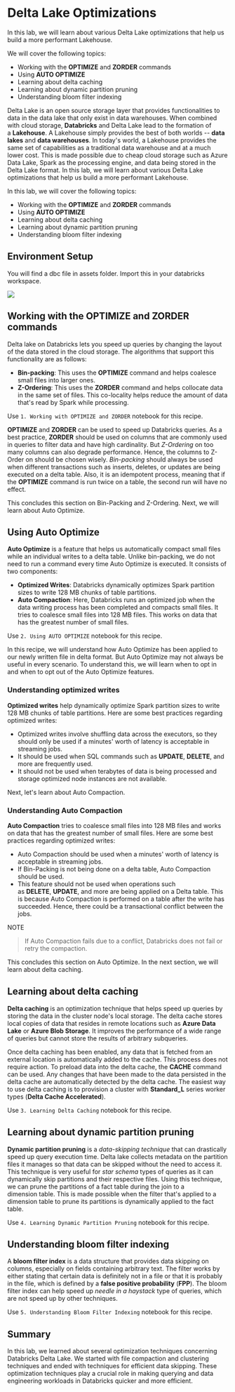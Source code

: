 # Delta Lake Optimizations

In this lab, we will learn about various Delta Lake optimizations that help us build a more performant Lakehouse.

We will cover the following topics:

-   Working with the **OPTIMIZE** and **ZORDER** commands
-   Using **AUTO OPTIMIZE**
-   Learning about delta caching
-   Learning about dynamic partition pruning
-   Understanding bloom filter indexing

Delta Lake is an open source storage layer that provides functionalities to data in the data lake that only exist in data warehouses. When combined with cloud storage, **Databricks** and Delta Lake lead to the formation of a **Lakehouse**. A Lakehouse simply provides the best of both worlds -- **data lakes** and **data warehouses**. In today's world, a Lakehouse provides the same set of capabilities as a traditional data warehouse and at a much lower cost. This is made possible due to cheap cloud storage such as Azure Data Lake, Spark as the processing engine, and data being stored in the Delta Lake format. In this lab, we will learn about various Delta Lake optimizations that help us build a more performant Lakehouse.

In this lab, we will cover the following topics:

-   Working with the **OPTIMIZE** and **ZORDER** commands
-   Using **AUTO OPTIMIZE**
-   Learning about delta caching
-   Learning about dynamic partition pruning
-   Understanding bloom filter indexing

## Environment Setup

You will find a dbc file in assets folder. Import this in your databricks workspace.

![](https://user-images.githubusercontent.com/62965911/218763268-0f50845e-eb1f-4213-8bf7-4594ff3946ea.png)

## Working with the OPTIMIZE and ZORDER commands

Delta lake on Databricks lets you speed up queries by changing the layout of the data stored in the cloud storage. The algorithms that support this functionality are as follows:

-   **Bin-packing**: This uses the **OPTIMIZE** command and helps coalesce small files into larger ones.
-   **Z-Ordering**: This uses the **ZORDER** command and helps collocate data in the same set of files. This co-locality helps reduce the amount of data that's read by Spark while processing.

Use `1. Working with OPTIMIZE and ZORDER` notebook for this recipe.

**OPTIMIZE** and **ZORDER** can be used to speed up Databricks queries. As a best practice, **ZORDER** should be used on columns that are commonly used in queries to filter data and have high cardinality. But *Z-Ordering* on too many columns can also degrade performance. Hence, the columns to Z-Order on should be chosen wisely. *Bin-packing* should always be used when different transactions such as inserts, deletes, or updates are being executed on a delta table. Also, it is an idempotent process, meaning that if the **OPTIMIZE** command is run twice on a table, the second run will have no effect.

This concludes this section on Bin-Packing and Z-Ordering. Next, we will learn about Auto Optimize.

## Using Auto Optimize

**Auto Optimize** is a feature that helps us automatically compact small files while an individual writes to a delta table. Unlike bin-packing, we do not need to run a command every time Auto Optimize is executed. It consists of two components:

-   **Optimized Writes**: Databricks dynamically optimizes Spark partition sizes to write 128 MB chunks of table partitions.
-   **Auto Compaction**: Here, Databricks runs an optimized job when the data writing process has been completed and compacts small files. It tries to coalesce small files into 128 MB files. This works on data that has the greatest number of small files.

Use `2. Using AUTO OPTIMIZE` notebook for this recipe.

In this recipe, we will understand how Auto Optimize has been applied to our newly written file in delta format. But Auto Optimize may not always be useful in every scenario. To understand this, we will learn when to opt in and when to opt out of the Auto Optimize features.

### Understanding optimized writes

**Optimized writes** help dynamically optimize Spark partition sizes to write 128 MB chunks of table partitions. Here are some best practices regarding optimized writes:

-   Optimized writes involve shuffling data across the executors, so they should only be used if a minutes' worth of latency is acceptable in streaming jobs.
-   It should be used when SQL commands such as **UPDATE**, **DELETE**, and more are frequently used.
-   It should not be used when terabytes of data is being processed and storage optimized node instances are not available.

Next, let's learn about Auto Compaction.

### Understanding Auto Compaction

**Auto Compaction** tries to coalesce small files into 128 MB files and works on data that has the greatest number of small files. Here are some best practices regarding optimized writes:

-   Auto Compaction should be used when a minutes' worth of latency is acceptable in streaming jobs.
-   If Bin-Packing is not being done on a delta table, Auto Compaction should be used.
-   This feature should not be used when operations such as **DELETE**, **UPDATE**, and more are being applied on a Delta table. This is because Auto Compaction is performed on a table after the write has succeeded. Hence, there could be a transactional conflict between the jobs.

NOTE
> If Auto Compaction fails due to a conflict, Databricks does not fail or retry the compaction.

This concludes this section on Auto Optimize. In the next section, we will learn about delta caching.

## Learning about delta caching

**Delta caching** is an optimization technique that helps speed up queries by storing the data in the cluster node's local storage. The delta cache stores local copies of data that resides in remote locations such as **Azure Data Lake** or **Azure Blob Storage**. It improves the performance of a wide range of queries but cannot store the results of arbitrary subqueries.

Once delta caching has been enabled, any data that is fetched from an external location is automatically added to the cache. This process does not require action. To preload data into the delta cache, the **CACHE** command can be used. Any changes that have been made to the data persisted in the delta cache are automatically detected by the delta cache. The easiest way to use delta caching is to provision a cluster with **Standard_L** series worker types (**Delta Cache Accelerated**).

Use `3. Learning Delta Caching` notebook for this recipe.

## Learning about dynamic partition pruning

**Dynamic partition pruning** is a *data-skipping technique* that can drastically speed up query execution time. Delta lake collects metadata on the partition files it manages so that data can be skipped without the need to access it. This technique is very useful for *star schema* types of queries as it can dynamically skip partitions and their respective files. Using this technique, we can prune the partitions of a fact table during the join to a dimension table. This is made possible when the filter that's applied to a dimension table to prune its partitions is dynamically applied to the fact table.

Use `4. Learning Dynamic Partition Pruning` notebook for this recipe.

## Understanding bloom filter indexing

A **bloom filter index** is a data structure that provides data skipping on columns, especially on fields containing arbitrary text. The filter works by either stating that certain data is definitely not in a file or that it is probably in the file, which is defined by a **false positive probability** (**FPP**). The bloom filter index can help speed up *needle in a haystack* type of queries, which are not speed up by other techniques.

Use `5. Understanding Bloom Filter Indexing` notebook for this recipe.

## Summary

In this lab, we learned about several optimization techniques concerning Databricks Delta Lake. We started with file compaction and clustering techniques and ended with techniques for efficient data skipping. These optimization techniques play a crucial role in making querying and data engineering workloads in Databricks quicker and more efficient.